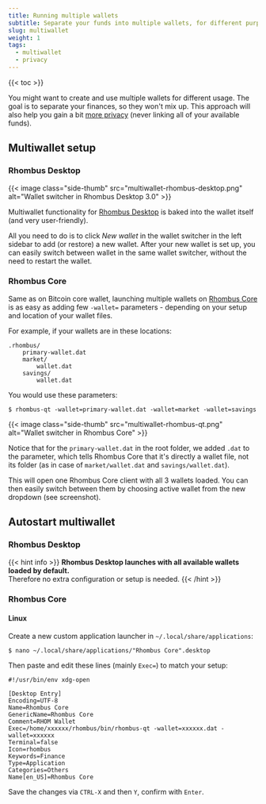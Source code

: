 ```yaml
---
title: Running multiple wallets
subtitle: Separate your funds into multiple wallets, for different purposes
slug: multiwallet
weight: 1
tags:
  - multiwallet
  - privacy
---
```


{{< toc >}}

You might want to create and use multiple wallets for different usage. The goal is to separate your finances, so they won't mix up. This approach will also help you gain a bit [more privacy](/wiki/tutorial/privacy/tips/) (never linking all of your available funds).


## Multiwallet setup

### Rhombus Desktop

{{< image class="side-thumb" src="multiwallet-rhombus-desktop.png" alt="Wallet switcher in Rhombus Desktop 3.0" >}}

Multiwallet functionality for [Rhombus Desktop](/wiki/tutorial/wallets/rhombus-desktop/) is baked into the wallet itself (and very user-friendly).

All you need to do is to click _New wallet_ in the wallet switcher in the left sidebar to add (or restore) a new wallet. After your new wallet is set up, you can easily switch between wallet in the same wallet switcher, without the need to restart the wallet.


### Rhombus Core

Same as on Bitcoin core wallet, launching multiple wallets on [Rhombus Core](/wiki/tutorial/wallets/rhombus-core/) is as easy as adding few `-wallet=` parameters - depending on your setup and location of your wallet files.

For example, if your wallets are in these locations:

```
.rhombus/
    primary-wallet.dat
    market/
        wallet.dat
    savings/
        wallet.dat
```

You would use these parameters:

```
$ rhombus-qt -wallet=primary-wallet.dat -wallet=market -wallet=savings
```

{{< image class="side-thumb" src="multiwallet-rhombus-qt.png" alt="Wallet switcher in Rhombus Core" >}}

Notice that for the `primary-wallet.dat` in the root folder, we added `.dat` to the parameter, which tells Rhombus Core that it's directly a wallet file, not its folder (as in case of `market/wallet.dat` and `savings/wallet.dat`).

This will open one Rhombus Core client with all 3 wallets loaded. You can then easily switch between them by choosing active wallet from the new dropdown (see screenshot).


## Autostart multiwallet

### Rhombus Desktop

{{< hint info >}}
**Rhombus Desktop launches with all available wallets loaded by default.**\
Therefore no extra configuration or setup is needed.
{{< /hint >}}

### Rhombus Core

#### Linux

Create a new custom application launcher in `~/.local/share/applications`:

```
$ nano ~/.local/share/applications/"Rhombus Core".desktop
```

Then paste and edit these lines (mainly `Exec=`) to match your setup:

```
#!/usr/bin/env xdg-open

[Desktop Entry]
Encoding=UTF-8
Name=Rhombus Core
GenericName=Rhombus Core
Comment=RHOM Wallet
Exec=/home/xxxxxx/rhombus/bin/rhombus-qt -wallet=xxxxxx.dat -wallet=xxxxxx
Terminal=false
Icon=rhombus
Keywords=Finance
Type=Application
Categories=Others
Name[en_US]=Rhombus Core
```

Save the changes via `CTRL-X` and then `Y`, confirm with `Enter`.